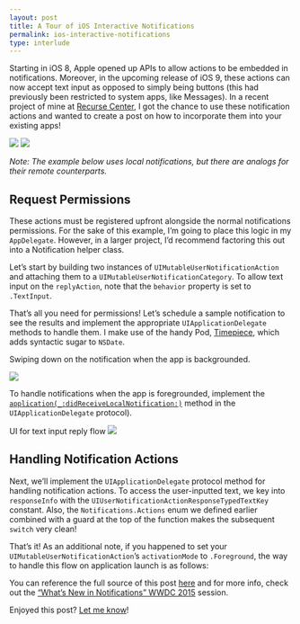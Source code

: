 ```yaml
---
layout: post
title: A Tour of iOS Interactive Notifications
permalink: ios-interactive-notifications
type: interlude
---
```


Starting in iOS 8, Apple opened up APIs to allow actions to be embedded in notifications. Moreover, in the upcoming release of iOS 9, these actions can now accept text input as opposed to simply being buttons (this had previously been restricted to system apps, like Messages). In a recent project of mine at [Recurse Center](https://www.recurse.com), I got the chance to use these notification actions and wanted to create a post on how to incorporate them into your existing apps!

![](/public/images/reply.png)
![](/public/images/textinput.png)

*Note: The example below uses local notifications, but there are analogs for their remote counterparts.*

## Request Permissions

These actions must be registered upfront alongside the normal notifications permissions. For the sake of this example, I’m going to place this logic in my `AppDelegate`. However, in a larger project, I’d recommend factoring this out into a Notification helper class.

Let’s start by building two instances of `UIMutableUserNotificationAction` and attaching them to a `UIMutableUserNotificationCategory`. To allow text input on the `replyAction`, note that the `behavior` property is set to `.TextInput`.

<script src="https://gist.github.com/Jasdev/8eae09fb1efcb79019b7.js?file=AppDelegate.swift"></script>

That’s all you need for permissions! Let’s schedule a sample notification to see the results and implement the appropriate `UIApplicationDelegate` methods to handle them. I make use of the handy Pod, [Timepiece](https://github.com/naoty/Timepiece), which adds syntactic sugar to `NSDate`.

<script src="https://gist.github.com/Jasdev/8eae09fb1efcb79019b7.js?file=NotificationScheduler.swift"></script>

Swiping down on the notification when the app is backgrounded.

![](/public/images/actions.png)

To handle notifications when the app is foregrounded, implement the [`application(_:didReceiveLocalNotification:)`](https://developer.apple.com/library/ios/documentation/UIKit/Reference/UIApplicationDelegate_Protocol/index.html#//apple_ref/occ/intfm/UIApplicationDelegate/application:didReceiveLocalNotification:) method in the `UIApplicationDelegate` protocol).

UI for text input reply flow
![](/public/images/replyaction.png)

## Handling Notification Actions

Next, we’ll implement the `UIApplicationDelegate` protocol method for handling notification actions. To access the user-inputted text, we key into `responseInfo` with the `UIUserNotificationActionResponseTypedTextKey` constant. Also, the `Notifications.Actions` enum we defined earlier combined with a guard at the top of the function makes the subsequent `switch` very clean!

<script src="https://gist.github.com/Jasdev/8eae09fb1efcb79019b7.js?file=AppDelegateContinued.swift"></script>

That’s it! As an additional note, if you happened to set your `UIMutableUserNotificationAction`’s `activationMode` to `.Foreground`, the way to handle this flow on application launch is as follows:

<script src="https://gist.github.com/Jasdev/8eae09fb1efcb79019b7.js?file=AppDelegateAside.swift"></script>

You can reference the full source of this post [here](https://gist.github.com/Jasdev/8eae09fb1efcb79019b7) and for more info, check out the [“What’s New in Notifications” WWDC 2015](https://developer.apple.com/videos/wwdc/2015/?id=720) session.

Enjoyed this post? [Let me know](https://twitter.com/intent/tweet?text=A%20Tour%20of%20iOS%20Interactive%20Notifications%20by%20%40jasdev%20-%20http%3A%2F%2Fjasdev.me%2Fios-interactive-notifications%2F)!
